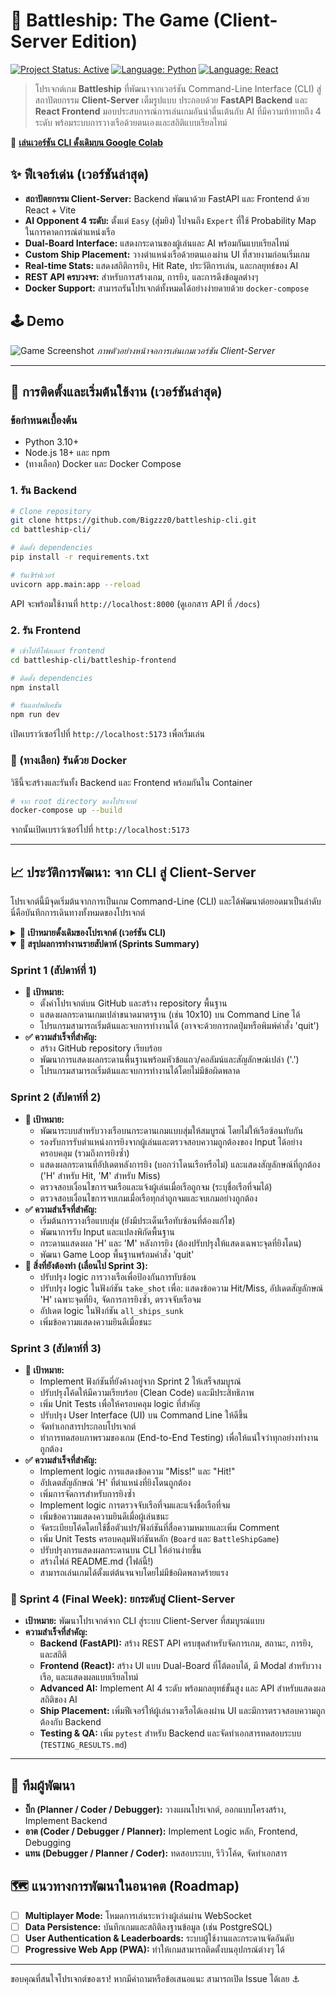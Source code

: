 
# 🚢 Battleship: The Game (Client-Server Edition)

[![Project Status: Active](https://img.shields.io/badge/status-active-success.svg)](https://github.com/Bigzzz0/battleship-cli)
[![Language: Python](https://img.shields.io/badge/Python-3.10%2B-blue.svg)](https://www.python.org/)
[![Language: React](https://img.shields.io/badge/React-18%2B-61DAFB.svg)](https://react.dev/)


> โปรเจกต์เกม **Battleship** ที่พัฒนาจากเวอร์ชัน Command-Line Interface (CLI) สู่สถาปัตยกรรม **Client-Server** เต็มรูปแบบ ประกอบด้วย **FastAPI Backend** และ **React Frontend** มอบประสบการณ์การเล่นเกมอันน่าตื่นเต้นกับ AI ที่มีความท้าทายถึง 4 ระดับ พร้อมระบบการวางเรือด้วยตนเองและสถิติแบบเรียลไทม์

🔗 **[เล่นเวอร์ชัน CLI ดั้งเดิมบน Google Colab](https://colab.research.google.com/drive/1h75_nN5lcmN3DCmuBE58Rn5l0spMxP20?usp=sharing)**

## ✨ ฟีเจอร์เด่น (เวอร์ชันล่าสุด)

*   **สถาปัตยกรรม Client-Server:** Backend พัฒนาด้วย FastAPI และ Frontend ด้วย React + Vite
*   **AI Opponent 4 ระดับ:** ตั้งแต่ `Easy` (สุ่มยิง) ไปจนถึง `Expert` ที่ใช้ Probability Map ในการคาดการณ์ตำแหน่งเรือ
*   **Dual-Board Interface:** แสดงกระดานของผู้เล่นและ AI พร้อมกันแบบเรียลไทม์
*   **Custom Ship Placement:** วางตำแหน่งเรือด้วยตนเองผ่าน UI ที่สวยงามก่อนเริ่มเกม
*   **Real-time Stats:** แสดงสถิติการยิง, Hit Rate, ประวัติการเล่น, และกลยุทธ์ของ AI
*   **REST API ครบวงจร:** สำหรับการสร้างเกม, การยิง, และการดึงข้อมูลต่างๆ
*   **Docker Support:** สามารถรันโปรเจกต์ทั้งหมดได้อย่างง่ายดายด้วย `docker-compose`

## 🕹️ Demo

![Game Screenshot](https://raw.githubusercontent.com/wiki/Bigzzz0/battleship-cli/screenshots/main_layout.png)
*ภาพตัวอย่างหน้าจอการเล่นเกมเวอร์ชัน Client-Server*

---

## 🚀 การติดตั้งและเริ่มต้นใช้งาน (เวอร์ชันล่าสุด)

### ข้อกำหนดเบื้องต้น

*   Python 3.10+
*   Node.js 18+ และ npm
*   (ทางเลือก) Docker และ Docker Compose

### 1. รัน Backend

```bash
# Clone repository
git clone https://github.com/Bigzzz0/battleship-cli.git
cd battleship-cli/

# ติดตั้ง dependencies
pip install -r requirements.txt

# รันเซิร์ฟเวอร์
uvicorn app.main:app --reload
```
API จะพร้อมใช้งานที่ `http://localhost:8000` (ดูเอกสาร API ที่ `/docs`)

### 2. รัน Frontend

```bash
# เข้าไปที่โฟลเดอร์ frontend
cd battleship-cli/battleship-frontend

# ติดตั้ง dependencies
npm install

# รันแอปพลิเคชัน
npm run dev
```
เปิดเบราว์เซอร์ไปที่ `http://localhost:5173` เพื่อเริ่มเล่น

### 🐳 (ทางเลือก) รันด้วย Docker

วิธีนี้จะสร้างและรันทั้ง Backend และ Frontend พร้อมกันใน Container

```bash
# จาก root directory ของโปรเจกต์
docker-compose up --build
```
จากนั้นเปิดเบราว์เซอร์ไปที่ `http://localhost:5173`

---

## 📈 ประวัติการพัฒนา: จาก CLI สู่ Client-Server

โปรเจกต์นี้มีจุดเริ่มต้นจากการเป็นเกม Command-Line (CLI) และได้พัฒนาต่อยอดมาเป็นลำดับ นี่คือบันทึกการเดินทางทั้งหมดของโปรเจกต์

<details>
<summary><strong>🎯 เป้าหมายดั้งเดิมของโปรเจกต์ (เวอร์ชัน CLI)</strong></summary>

> เป้าหมายหลักของโปรเจกต์ในเวอร์ชัน CLI คือ:

*   ตั้งค่าโครงสร้างโปรเจกต์พื้นฐานบน GitHub
*   แสดงผลกระดานเกมเปล่าบน Command Line Interface (CLI)
*   พัฒนาการเริ่มต้นและจบการทำงานของโปรแกรม
*   พัฒนาระบบการวางเรือบนกระดานแบบสุ่มโดยไม่ให้เรือซ้อนทับกัน
*   รองรับการรับตำแหน่งการยิงจากผู้เล่นและตรวจสอบความถูกต้องของ Input
*   แสดงผลกระดานที่อัปเดตหลังการยิง (บอกว่าโดนเรือหรือไม่)
*   ตรวจสอบเงื่อนไขการจมเรือและแจ้งผู้เล่นเมื่อเรือถูกจม
*   ตรวจสอบเงื่อนไขการจบเกมเมื่อเรือทุกลำถูกจม
*   ปรับปรุงคุณภาพโค้ดและเพิ่ม Unit Tests
*   ปรับปรุง User Interface (UI) บน Command Line ให้ดีขึ้น
*   จัดทำเอกสารประกอบโปรเจกต์
*   ทำการทดสอบภาพรวมของเกม (End-to-End Testing)

</details>

<details open>
<summary><strong>📜 สรุปผลการทำงานรายสัปดาห์ (Sprints Summary)</strong></summary>

### Sprint 1 (สัปดาห์ที่ 1)

*   **🎯 เป้าหมาย:**
    *   ตั้งค่าโปรเจกต์บน GitHub และสร้าง repository พื้นฐาน
    *   แสดงผลกระดานเกมเปล่าขนาดมาตรฐาน (เช่น 10x10) บน Command Line ได้
    *   โปรแกรมสามารถเริ่มต้นและจบการทำงานได้ (อาจจะด้วยการกดปุ่มหรือพิมพ์คำสั่ง 'quit')
*   **✅ ความสำเร็จที่สำคัญ:**
    *   สร้าง GitHub repository เรียบร้อย
    *   พัฒนาการแสดงผลกระดานพื้นฐานพร้อมหัวข้อแถว/คอลัมน์และสัญลักษณ์เปล่า ('.')
    *   โปรแกรมสามารถเริ่มต้นและจบการทำงานได้โดยไม่มีข้อผิดพลาด

### Sprint 2 (สัปดาห์ที่ 2)
*   **🎯 เป้าหมาย:**
    *   พัฒนาระบบสำหรับวางเรือบนกระดานเกมแบบสุ่มให้สมบูรณ์ โดยไม่ให้เรือซ้อนทับกัน
    *   รองรับการรับตำแหน่งการยิงจากผู้เล่นและตรวจสอบความถูกต้องของ Input ได้อย่างครอบคลุม (รวมถึงการยิงซ้ำ)
    *   แสดงผลกระดานที่อัปเดตหลังการยิง (บอกว่าโดนเรือหรือไม่) และแสดงสัญลักษณ์ที่ถูกต้อง ('H' สำหรับ Hit, 'M' สำหรับ Miss)
    *   ตรวจสอบเงื่อนไขการจมเรือและแจ้งผู้เล่นเมื่อเรือถูกจม (ระบุชื่อเรือที่จมได้)
    *   ตรวจสอบเงื่อนไขการจบเกมเมื่อเรือทุกลำถูกจมและจบเกมอย่างถูกต้อง
*   **✅ ความสำเร็จที่สำคัญ:**
    *   เริ่มต้นการวางเรือแบบสุ่ม (ยังมีประเด็นเรือทับซ้อนที่ต้องแก้ไข)
    *   พัฒนาการรับ Input และแปลงพิกัดพื้นฐาน
    *   กระดานแสดงผล 'H' และ 'M' หลังการยิง (ต้องปรับปรุงให้แสดงเฉพาะจุดที่ยิงโดน)
    *   พัฒนา Game Loop พื้นฐานพร้อมคำสั่ง 'quit'
*   **📝 สิ่งที่ยังต้องทำ (เลื่อนไป Sprint 3):**
    *   ปรับปรุง logic การวางเรือเพื่อป้องกันการทับซ้อน
    *   ปรับปรุง logic ในฟังก์ชัน `take_shot` เพื่อ: แสดงข้อความ Hit/Miss, อัปเดตสัญลักษณ์ 'H' เฉพาะจุดที่ยิง, จัดการการยิงซ้ำ, ตรวจจับเรือจม
    *   อัปเดต logic ในฟังก์ชัน `all_ships_sunk`
    *   เพิ่มข้อความแสดงความยินดีเมื่อชนะ

### Sprint 3 (สัปดาห์ที่ 3)
*   **🎯 เป้าหมาย:**
    *   Implement ฟังก์ชันที่ยังค้างอยู่จาก Sprint 2 ให้เสร็จสมบูรณ์
    *   ปรับปรุงโค้ดให้มีความเรียบร้อย (Clean Code) และมีประสิทธิภาพ
    *   เพิ่ม Unit Tests เพื่อให้ครอบคลุม logic ที่สำคัญ
    *   ปรับปรุง User Interface (UI) บน Command Line ให้ดีขึ้น
    *   จัดทำเอกสารประกอบโปรเจกต์
    *   ทำการทดสอบภาพรวมของเกม (End-to-End Testing) เพื่อให้แน่ใจว่าทุกอย่างทำงานถูกต้อง
*   **✅ ความสำเร็จที่สำคัญ:**
    *   Implement logic การแสดงข้อความ "Miss!" และ "Hit!"
    *   อัปเดตสัญลักษณ์ 'H' ที่ตำแหน่งที่ยิงโดนถูกต้อง
    *   เพิ่มการจัดการสำหรับการยิงซ้ำ
    *   Implement logic การตรวจจับเรือที่จมและแจ้งชื่อเรือที่จม
    *   เพิ่มข้อความแสดงความยินดีเมื่อผู้เล่นชนะ
    *   จัดระเบียบโค้ดโดยใช้ชื่อตัวแปร/ฟังก์ชันที่สื่อความหมายและเพิ่ม Comment
    *   เพิ่ม Unit Tests ครอบคลุมฟังก์ชันหลัก (`Board` และ `BattleShipGame`)
    *   ปรับปรุงการแสดงผลกระดานบน CLI ให้อ่านง่ายขึ้น
    *   สร้างไฟล์ README.md (ไฟล์นี้!)
    *   สามารถเล่นเกมได้ตั้งแต่ต้นจนจบโดยไม่มีข้อผิดพลาดร้ายแรง

### 🚀 Sprint 4 (Final Week): ยกระดับสู่ Client-Server
*   **เป้าหมาย:** พัฒนาโปรเจกต์จาก CLI สู่ระบบ Client-Server ที่สมบูรณ์แบบ
*   **ความสำเร็จที่สำคัญ:**
    *   **Backend (FastAPI):** สร้าง REST API ครบชุดสำหรับจัดการเกม, สถานะ, การยิง, และสถิติ
    *   **Frontend (React):** สร้าง UI แบบ Dual-Board ที่โต้ตอบได้, มี Modal สำหรับวางเรือ, และแสดงผลแบบเรียลไทม์
    *   **Advanced AI:** Implement AI 4 ระดับ พร้อมกลยุทธ์ขั้นสูง และ API สำหรับแสดงผลสถิติของ AI
    *   **Ship Placement:** เพิ่มฟีเจอร์ให้ผู้เล่นวางเรือได้เองผ่าน UI และมีการตรวจสอบความถูกต้องกับ Backend
    *   **Testing & QA:** เพิ่ม `pytest` สำหรับ Backend และจัดทำเอกสารทดสอบระบบ (`TESTING_RESULTS.md`)

</details>

---

## 👥 ทีมผู้พัฒนา

*   **บิ๊ก (Planner / Coder / Debugger):** วางแผนโปรเจกต์, ออกแบบโครงสร้าง, Implement Backend
*   **อาต (Coder / Debugger / Planner):** Implement Logic หลัก, Frontend, Debugging
*   **แทน (Debugger / Planner / Coder):** ทดสอบระบบ, รีวิวโค้ด, จัดทำเอกสาร

## 🗺️ แนวทางการพัฒนาในอนาคต (Roadmap)

-   [ ] **Multiplayer Mode:** โหมดการเล่นระหว่างผู้เล่นผ่าน WebSocket
-   [ ] **Data Persistence:** บันทึกเกมและสถิติลงฐานข้อมูล (เช่น PostgreSQL)
-   [ ] **User Authentication & Leaderboards:** ระบบผู้ใช้งานและกระดานจัดอันดับ
-   [ ] **Progressive Web App (PWA):** ทำให้เกมสามารถติดตั้งบนอุปกรณ์ต่างๆ ได้

---
ขอบคุณที่สนใจโปรเจกต์ของเรา! หากมีคำถามหรือข้อเสนอแนะ สามารถเปิด Issue ได้เลย ⚓
